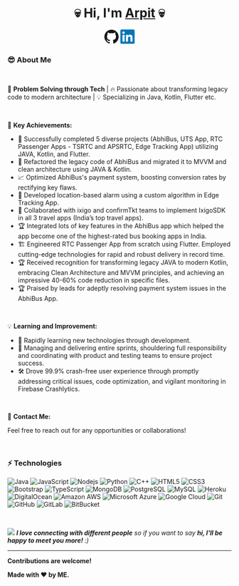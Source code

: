 <h1 align="center">💀 Hi, I'm <a href="http://arpit-portfolio.herokuapp.com/">Arpit</a> 💀</h1>

<p align="center">
  <a href="https://github.com/arpitkushwaha"><img alt="GitHub" title="GitHub" height="32" width="32" src="https://raw.githubusercontent.com/arpitkushwaha/arpitkushwaha/master/assets/github.svg"></a>
  <a href="https://www.linkedin.com/in/arpit-kushwaha-930443172"><img alt="LinkedIn" title="LinkedIn" height="32" width="32" src="https://raw.githubusercontent.com/arpitkushwaha/arpitkushwaha/master/assets/linkedin.svg"></a>
</p>

### 😎 About Me

<br/>

🚀 **Problem Solving through Tech** | 🔥 Passionate about transforming legacy code to modern architecture | 💡 Specializing in Java, Kotlin, Flutter etc.

<br/>

🔧 **Key Achievements:**

- 🎯 Successfully completed 5 diverse projects (AbhiBus, UTS App, RTC Passenger Apps - TSRTC and APSRTC, Edge Tracking App) utilizing JAVA, Kotlin, and Flutter.
- 🔄 Refactored the legacy code of AbhiBus and migrated it to MVVM and clean architecture using JAVA & Kotlin.
- 📈 Optimized AbhiBus's payment system, boosting conversion rates by rectifying key flaws.
- 📍 Developed location-based alarm using a custom algorithm in Edge Tracking App.
- 🤝 Collaborated with ixigo and confirmTkt teams to implement IxigoSDK in all 3 travel apps (India’s top travel apps).
- 🏆 Integrated lots of key features in the AbhiBus app which helped the app become one of the highest-rated bus booking apps in India.
- 🏗️ Engineered RTC Passenger App from scratch using Flutter. Employed cutting-edge technologies for rapid and robust delivery in record time.
- 🏆 Received recognition for transforming legacy JAVA to modern Kotlin, embracing Clean Architecture and MVVM principles, and achieving an impressive 40-60% code reduction in specific files.
- 🏆 Praised by leads for adeptly resolving payment system issues in the AbhiBus App.

<br/>

💡 **Learning and Improvement:**

- 🔄 Rapidly learning new technologies through development.
- 💪 Managing and delivering entire sprints, shouldering full responsibility and coordinating with product and testing teams to ensure project success.
- 🛠️ Drove 99.9% crash-free user experience through promptly addressing critical issues, code optimization, and vigilant monitoring in Firebase Crashlytics.

<br/>

💼 **Contact Me:**

Feel free to reach out for any opportunities or collaborations!

<br/>

### ⚡ Technologies

![Java](https://img.shields.io/badge/-JAVA-0d47a1?style=flat-square&logo=java)
![JavaScript](https://img.shields.io/badge/-JavaScript-black?style=flat-square&logo=javascript)
![Nodejs](https://img.shields.io/badge/-Nodejs-black?style=flat-square&logo=Node.js)
![Python](https://img.shields.io/badge/-Python-black?style=flat-square&logo=Python)
![C++](https://img.shields.io/badge/-C++-00599C?style=flat-square&logo=c)
![HTML5](https://img.shields.io/badge/-HTML5-E34F26?style=flat-square&logo=html5&logoColor=white)
![CSS3](https://img.shields.io/badge/-CSS3-1572B6?style=flat-square&logo=css3)
![Bootstrap](https://img.shields.io/badge/-Bootstrap-563D7C?style=flat-square&logo=bootstrap)
![TypeScript](https://img.shields.io/badge/-TypeScript-007ACC?style=flat-square&logo=typescript)
![MongoDB](https://img.shields.io/badge/-MongoDB-black?style=flat-square&logo=mongodb)
![PostgreSQL](https://img.shields.io/badge/-PostgreSQL-336791?style=flat-square&logo=postgresql)
![MySQL](https://img.shields.io/badge/-MySQL-black?style=flat-square&logo=mysql)
![Heroku](https://img.shields.io/badge/-Heroku-430098?style=flat-square&logo=heroku)
![DigitalOcean](https://img.shields.io/badge/-Digital%20Ocean-darkblue?style=flat-square&logo=digitalocean)
![Amazon AWS](https://img.shields.io/badge/Amazon%20AWS-232F3E?style=flat-square&logo=amazon-aws)
![Microsoft Azure](https://img.shields.io/badge/Microsoft%20Azure-232F7E?style=flat-square&logo=microsoft-azure)
![Google Cloud](https://img.shields.io/badge/Google%20Cloud-black?style=flat-square&logo=google-cloud)
![Git](https://img.shields.io/badge/-Git-black?style=flat-square&logo=git)
![GitHub](https://img.shields.io/badge/-GitHub-181717?style=flat-square&logo=github)
![GitLab](https://img.shields.io/badge/-GitLab-FCA121?style=flat-square&logo=gitlab)
![BitBucket](https://img.shields.io/badge/-BitBucket-darkblue?style=flat-square&logo=bitbucket)

<br/>

<img src="https://media.giphy.com/media/LnQjpWaON8nhr21vNW/giphy.gif" width="60"> <em><b>I love connecting with different people</b> so if you want to say <b>hi, I'll be happy to meet you more!</b> :)</em>

---


**Contributions are welcome!**

**Made with :heart: by ME.**
